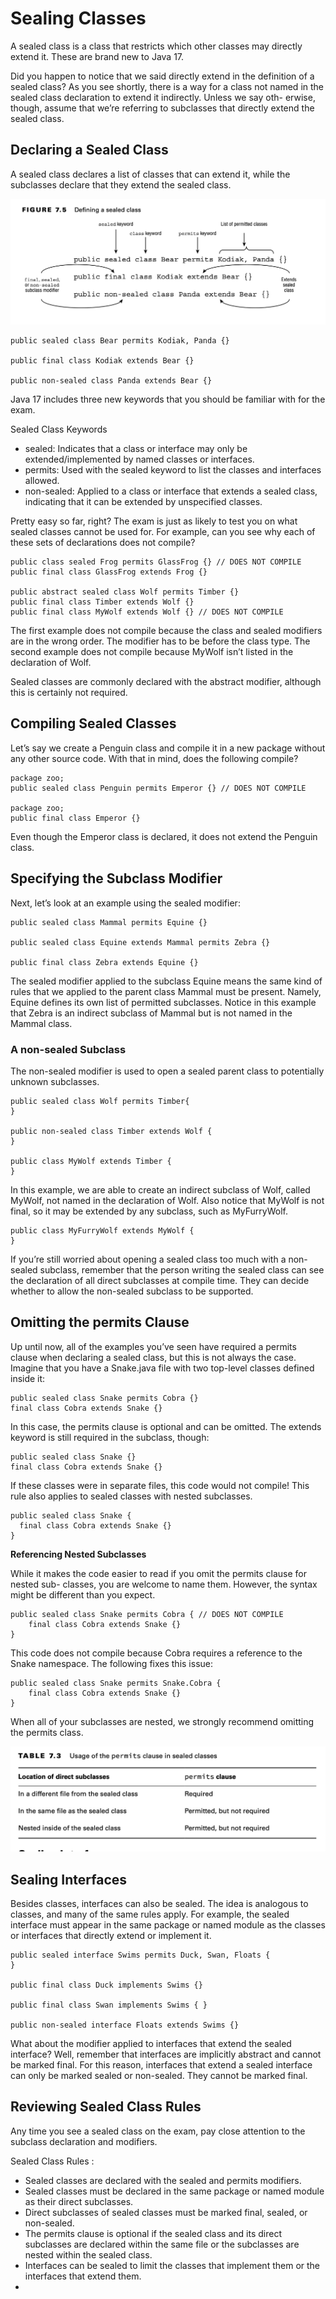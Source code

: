 # Sealing Classes

A sealed class is a class that restricts which other classes may directly extend it. These are brand new to Java 17.

Did you happen to notice that we said directly extend in the definition of a sealed class? As you see shortly, there is
a way for a class not named in the sealed class declaration to extend it indirectly. Unless we say oth- erwise, though,
assume that we’re referring to subclasses that directly extend the sealed class.

## Declaring a Sealed Class

A sealed class declares a list of classes that can extend it, while the subclasses declare that they extend the sealed
class.

![](sealing_classes/defining-sealed-class.png)

    public sealed class Bear permits Kodiak, Panda {}

    public final class Kodiak extends Bear {}

    public non-sealed class Panda extends Bear {}

Java 17 includes three new keywords that you should be familiar with for the exam.

Sealed Class Keywords

- sealed: Indicates that a class or interface may only be extended/implemented by named classes or interfaces.
- permits: Used with the sealed keyword to list the classes and interfaces allowed.
- non-sealed: Applied to a class or interface that extends a sealed class, indicating that it can be extended by
  unspecified classes.

Pretty easy so far, right? The exam is just as likely to test you on what sealed classes cannot be used for. For
example, can you see why each of these sets of declarations does not compile?

    public class sealed Frog permits GlassFrog {} // DOES NOT COMPILE
    public final class GlassFrog extends Frog {}

    public abstract sealed class Wolf permits Timber {}
    public final class Timber extends Wolf {}
    public final class MyWolf extends Wolf {} // DOES NOT COMPILE

The first example does not compile because the class and sealed modifiers are in the wrong order.
The modifier has to be before the class type.
The second example does not compile because MyWolf isn’t listed in the declaration of Wolf.

Sealed classes are commonly declared with the abstract modifier, although this is certainly not required.

## Compiling Sealed Classes

Let’s say we create a Penguin class and compile it in a new package without any other source code. With that in mind,
does the following compile?

    package zoo;
    public sealed class Penguin permits Emperor {} // DOES NOT COMPILE

    package zoo;
    public final class Emperor {}

Even though the Emperor class is declared, it does not extend the Penguin class.

## Specifying the Subclass Modifier

Next, let’s look at an example using the sealed modifier:

    public sealed class Mammal permits Equine {}

    public sealed class Equine extends Mammal permits Zebra {}

    public final class Zebra extends Equine {}

The sealed modifier applied to the subclass Equine means the same kind of rules that we applied to the parent class
Mammal must be present. Namely, Equine defines its own list of permitted subclasses. Notice in this example that Zebra
is an indirect subclass of Mammal but is not named in the Mammal class.

### A non-sealed Subclass

The non-sealed modifier is used to open a sealed parent class to potentially unknown subclasses.

    public sealed class Wolf permits Timber{
    }

    public non-sealed class Timber extends Wolf {
    }

    public class MyWolf extends Timber {
    }

In this example, we are able to create an indirect subclass of Wolf, called MyWolf, not named in the declaration of
Wolf. Also notice that MyWolf is not final, so it may be extended by any subclass, such as MyFurryWolf.

    public class MyFurryWolf extends MyWolf {
    }

If you’re still worried about opening a sealed class too much with a non-sealed subclass, remember that the person
writing the sealed class can see the declaration of all direct subclasses at compile time. They can decide whether to
allow the non-sealed subclass to be supported.

## Omitting the permits Clause

Up until now, all of the examples you’ve seen have required a permits clause when declaring a sealed class, but this is
not always the case. Imagine that you have a Snake.java file with two top-level classes defined inside it:

    public sealed class Snake permits Cobra {} 
    final class Cobra extends Snake {}

In this case, the permits clause is optional and can be omitted. The extends keyword is still required in the subclass,
though:

    public sealed class Snake {}
    final class Cobra extends Snake {}

If these classes were in separate files, this code would not compile! This rule also applies to sealed classes with
nested subclasses.

    public sealed class Snake {
      final class Cobra extends Snake {} 
    }

**Referencing Nested Subclasses**

While it makes the code easier to read if you omit the permits clause for nested sub- classes, you are welcome to name
them. However, the syntax might be different than you expect.

    public sealed class Snake permits Cobra { // DOES NOT COMPILE 
        final class Cobra extends Snake {}
    }

This code does not compile because Cobra requires a reference to the Snake namespace.
The following fixes this issue:

    public sealed class Snake permits Snake.Cobra { 
        final class Cobra extends Snake {}
    }

When all of your subclasses are nested, we strongly recommend omitting the permits class.

![](sealing_classes/usage-of-the-permits-clause.png)

## Sealing Interfaces

Besides classes, interfaces can also be sealed. The idea is analogous to classes, and many of the same rules apply. For
example, the sealed interface must appear in the same package or named module as the classes or interfaces that directly
extend or implement it.

    public sealed interface Swims permits Duck, Swan, Floats {
    }

    public final class Duck implements Swims {}

    public final class Swan implements Swims { }

    public non-sealed interface Floats extends Swims {}

What about the modifier applied to interfaces that extend the sealed interface? Well, remember that interfaces are
implicitly abstract and cannot be marked final. For this reason, interfaces that extend a sealed interface can only be
marked sealed or non-sealed. They cannot be marked final.

## Reviewing Sealed Class Rules

Any time you see a sealed class on the exam, pay close attention to the subclass declaration and modifiers.

Sealed Class Rules :

- Sealed classes are declared with the sealed and permits modifiers.
- Sealed classes must be declared in the same package or named module as their direct subclasses.
- Direct subclasses of sealed classes must be marked final, sealed, or non-sealed.
- The permits clause is optional if the sealed class and its direct subclasses are declared within the same file or the
  subclasses are nested within the sealed class.
- Interfaces can be sealed to limit the classes that implement them or the interfaces that extend them.
- 